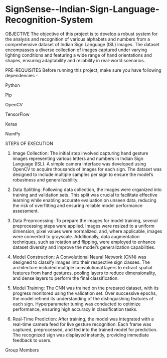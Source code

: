 # SignSense--Indian-Sign-Language-Recognition-System

OBJECTIVE
The objective of this project is to develop a robust system for the analysis and recognition of various alphabets and numbers from a comprehensive dataset of Indian Sign Language (ISL) images. The dataset encompasses a diverse collection of images captured under varying lighting conditions and featuring a wide range of hand orientations and shapes, ensuring adaptability and reliability in real-world scenarios.

PRE-REQUISITES
Before running this project, make sure you have following dependencies -

Python

Pip

OpenCV

TensorFlow

Keras

NumPy

STEPS OF EXECUTION
1. Image Collection: The initial step involved capturing hand gesture images representing various letters and numbers in Indian Sign Language (ISL). A simple camera interface was developed using OpenCV to acquire thousands of images for each sign. The dataset was designed to include multiple samples per sign to ensure the model’s robustness and generalizability.  

2. Data Splitting: Following data collection, the images were organized into training and validation sets. This split was crucial to facilitate effective learning while enabling accurate evaluation on unseen data, reducing the risk of overfitting and ensuring reliable model performance assessment.  

3. Data Preprocessing: To prepare the images for model training, several preprocessing steps were applied. Images were resized to a uniform dimension, pixel values were normalized, and, where applicable, images were converted to grayscale. Additionally, data augmentation techniques, such as rotation and flipping, were employed to enhance dataset diversity and improve the model’s generalization capabilities.  

4. Model Construction: A Convolutional Neural Network (CNN) was designed to classify images into their respective sign classes. The architecture included multiple convolutional layers to extract spatial features from hand gestures, pooling layers to reduce dimensionality, and dense layers to perform the final classification.  

5. Model Training: The CNN was trained on the prepared dataset, with its progress monitored using the validation set. Over successive epochs, the model refined its understanding of the distinguishing features of each sign. Hyperparameter tuning was conducted to optimize performance, ensuring high accuracy in classification tasks.  

6. Real-Time Prediction: After training, the model was integrated with a real-time camera feed for live gesture recognition. Each frame was captured, preprocessed, and fed into the trained model for prediction. The recognized sign was displayed instantly, providing immediate feedback to users.

Group Members

